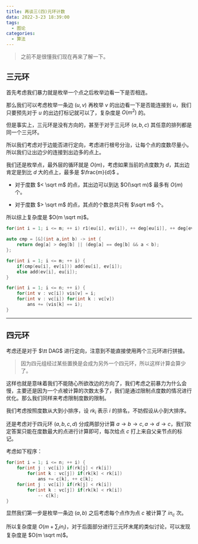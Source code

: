 ```yaml
---
title: 再谈三(四)元环计数
data: 2022-3-23 18:39:00
tags:
  - 图论
categories:
  - 算法
---
```


> 之前不是很懂我们现在再来了解一下。

## 三元环

首先考虑我们暴力就是枚举一个点之后枚举边看一下是否相连。

那么我们可以考虑枚举一条边 $(u, v)$ 再枚举 $v$ 的出边看一下是否能连接到 $u$，我们只要预先对于 $u$ 的出边打标记就可以了，复杂度是 $O(m ^ 2)$ 的。

但是事实上，三元环是没有方向的，甚至于对于三元环 $(a, b, c)$ 其任意的排列都是同一个三元环。

所以我们考虑对于边能否进行定向，考虑进行根号分治，让每个点的度数尽量小。所以我们让出边少的连接到出边多的点上。

我们还是枚举点，最外层的循环就是 $O(m)$，考虑如果当前的点度数为 $d$，其出边肯定是到比 $d$ 大的点上，最多是 $\frac{m}{d}$ 。

- 对于度数 $< \sqrt m$ 的点，其出边可以到达 $O(\sqrt m)$ 最多有 $O(m)$ 个。

- 对于度数 $> \sqrt m$ 的点，其点的个数总共只有 $\sqrt m$ 个。

所以综上复杂度是 $O(m \sqrt m)$。

```cpp
for(int i = 1; i <= m; ++ i) r1(eu[i], ev[i]), ++ deg[eu[i]], ++ deg[ev[i]];

auto cmp = [&](int a,int b) -> int {
	return deg[a] > deg[b] || (deg[a] == deg[b] && a < b);
};

for(int i = 1; i <= m; ++ i) {
    if(cmp(eu[i], ev[i])) add(eu[i], ev[i]);
    else add(ev[i], eu[i]);
}

for(int i = 1; i <= n; ++ i) {
    for(int v : vc[i]) vis[v] = i;
    for(int v : vc[i]) for(int k : vc[v]) 
        ans += (vis[k] == i);
}

```

---

## 四元环

考虑还是对于 $\tt DAG$ 进行定向，注意到不能直接使用两个三元环进行拼接。

> 因为四元组经过某些置换是会成为另外一个四元环，所以这样计算会算少了。

这样也就是意味着我们不能随心所欲改边的方向了，我们考虑之前暴力为什么会慢，主要还是因为一个点被计算的次数太多了，我们是通过限制点度数的情况进行优化。那么我们同样来考虑限制度数的限制。

我们考虑按照度数从大到小排序，设 $rk_i$ 表示 $i$ 的排名，不妨假设从小到大排序。

还是考虑对于四元环 $(a, b, c, d)$ 分成两部分计算 $a \to b \to c, a \to d \to c$，我们钦定答案只能在度数最大的点进行计算即可，每次给点 $c$ 打上来自父亲节点的标记。

考虑如下程序：

```cpp
for(int i = 1; i <= n; ++ i) {
    for(int j : vc[i]) if(rk[j] < rk[i])
        for(int k : vc[j]) if(rk[k] < rk[i])
            ans += c[k], ++ c[k];
    for(int j : vc[i]) if(rk[j] < rk[i])
        for(int k : vc[j]) if(rk[k] < rk[i])
            -- c[k];
}
```

显然我们第一步是枚举一条边 $(a, b)$ 之后考虑每个点作为点 $c$ 被计算了 $in_c$ 次。

所以复杂度是 $O(m + \sum_i in_i)$，对于后面部分进行三元环末尾的类似讨论，可以发现复杂度是 $O(m \sqrt m)$。


